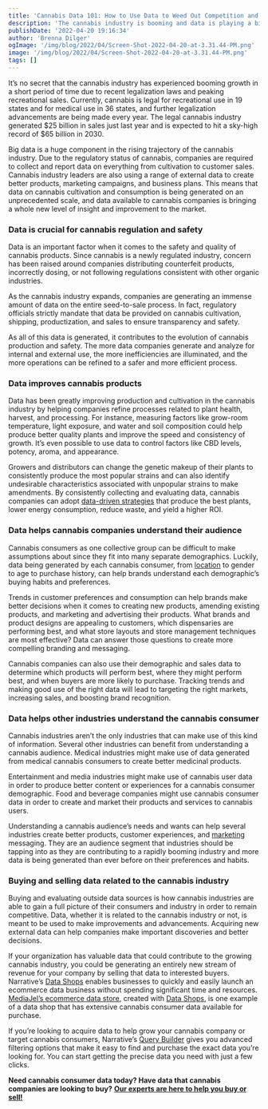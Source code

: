 ```yaml
---
title: 'Cannabis Data 101: How to Use Data to Weed Out Competition and Cultivate Growth'
description: 'The cannabis industry is booming and data is playing a big role in its success. Here are a few ways that data is being used to grow the cannabis industry.'
publishDate: '2022-04-20 19:16:34'
author: 'Brenna Dilger'
ogImage: '/img/blog/2022/04/Screen-Shot-2022-04-20-at-3.31.44-PM.png'
image: '/img/blog/2022/04/Screen-Shot-2022-04-20-at-3.31.44-PM.png'
tags: []
---
```


It’s no secret that the cannabis industry has experienced booming growth in a short period of time due to recent legalization laws and peaking recreational sales. Currently, cannabis is legal for recreational use in 19 states and for medical use in 36 states, and further legalization advancements are being made every year. The legal cannabis industry generated $25 billion in sales just last year and is expected to hit a sky-high record of $65 billion in 2030.

Big data is a huge component in the rising trajectory of the cannabis industry. Due to the regulatory status of cannabis, companies are required to collect and report data on everything from cultivation to customer sales. Cannabis industry leaders are also using a range of external data to create better products, marketing campaigns, and business plans. This means that data on cannabis cultivation and consumption is being generated on an unprecedented scale, and data available to cannabis companies is bringing a whole new level of insight and improvement to the market.

### Data is crucial for cannabis regulation and safety

Data is an important factor when it comes to the safety and quality of cannabis products. Since cannabis is a newly regulated industry, concern has been raised around companies distributing counterfeit products, incorrectly dosing, or not following regulations consistent with other organic industries.

As the cannabis industry expands, companies are generating an immense amount of data on the entire seed-to-sale process. In fact, regulatory officials strictly mandate that data be provided on cannabis cultivation, shipping, productization, and sales to ensure transparency and safety.

As all of this data is generated, it contributes to the evolution of cannabis production and safety. The more data companies generate and analyze for internal and external use, the more inefficiencies are illuminated, and the more operations can be refined to a safer and more efficient process.

### Data improves cannabis products

Data has been greatly improving production and cultivation in the cannabis industry by helping companies refine processes related to plant health, harvest, and processing. For instance, measuring factors like grow-room temperature, light exposure, and water and soil composition could help produce better quality plants and improve the speed and consistency of growth. It’s even possible to use data to control factors like CBD levels, potency, aroma, and appearance.

Growers and distributors can change the genetic makeup of their plants to consistently produce the most popular strains and can also identify undesirable characteristics associated with unpopular strains to make amendments. By consistently collecting and evaluating data, cannabis companies can adopt [data-driven strategies](https://blog.narrative.io/3-data-driven-ways-to-reach-more-customers) that produce the best plants, lower energy consumption, reduce waste, and yield a higher ROI.

### Data helps cannabis companies understand their audience

Cannabis consumers as one collective group can be difficult to make assumptions about since they fit into many separate demographics. Luckily, data being generated by each cannabis consumer, from [location](https://blog.narrative.io/the-complete-guide-to-location-data) to gender to age to purchase history, can help brands understand each demographic’s buying habits and preferences.

Trends in customer preferences and consumption can help brands make better decisions when it comes to creating new products, amending existing products, and marketing and advertising their products. What brands and product designs are appealing to customers, which dispensaries are performing best, and what store layouts and store management techniques are most effective? Data can answer those questions to create more compelling branding and messaging.

Cannabis companies can also use their demographic and sales data to determine which products will perform best, where they might perform best, and when buyers are more likely to purchase. Tracking trends and making good use of the right data will lead to targeting the right markets, increasing sales, and boosting brand recognition.

### Data helps other industries understand the cannabis consumer

Cannabis industries aren’t the only industries that can make use of this kind of information. Several other industries can benefit from understanding a cannabis audience. Medical industries might make use of data generated from medical cannabis consumers to create better medicinal products.

Entertainment and media industries might make use of cannabis user data in order to produce better content or experiences for a cannabis consumer demographic. Food and beverage companies might use cannabis consumer data in order to create and market their products and services to cannabis users.

Understanding a cannabis audience’s needs and wants can help several industries create better products, customer experiences, and [marketing](https://www.narrative.io/role/marketing) messaging. They are an audience segment that industries should be tapping into as they are contributing to a rapidly booming industry and more data is being generated than ever before on their preferences and habits.

### Buying and selling data related to the cannabis industry

Buying and evaluating outside data sources is how cannabis industries are able to gain a full picture of their consumers and industry in order to remain competitive. Data, whether it is related to the cannabis industry or not, is meant to be used to make improvements and advancements. Acquiring new external data can help companies make important discoveries and better decisions.

If your organization has valuable data that could contribute to the growing cannabis industry, you could be generating an entirely new stream of revenue for your company by selling that data to interested buyers. Narrative’s [Data Shops](https://www.narrative.io/data-shops) enables businesses to quickly and easily launch an ecommerce data business without spending significant time and resources. [MediaJel’s ecommerce data store](https://data.cnna.io/products), created with [Data Shops](https://www.narrative.io/data-shops), is one example of a data shop that has extensive cannabis consumer data available for purchase.

If you’re looking to acquire data to help grow your cannabis company or target cannabis consumers, Narrative’s [Query Builder](/products/query-builder) gives you advanced filtering options that make it easy to find and purchase the exact data you’re looking for. You can start getting the precise data you need with just a few clicks.

**Need cannabis consumer data today? Have data that cannabis companies are looking to buy?** [**Our experts are here to help you buy or sell!**](/contact)
